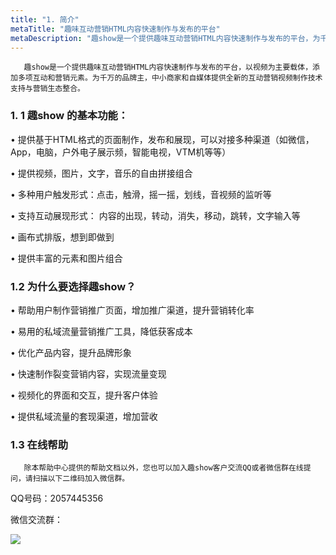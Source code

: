 ```yaml
---
title: "1. 简介"
metaTitle: "趣味互动营销HTML内容快速制作与发布的平台"
metaDescription: "趣show是一个提供趣味互动营销HTML内容快速制作与发布的平台，为千万的品牌主，中小商家和自媒体提供全新的互动营销视频制作技术支持与营销生态整合。"
---
```

       趣show是一个提供趣味互动营销HTML内容快速制作与发布的平台，以视频为主要载体，添加多项互动和营销元素。为千万的品牌主，中小商家和自媒体提供全新的互动营销视频制作技术支持与营销生态整合。



### **1. 1 趣show 的基本功能：**

• 提供基于HTML格式的页面制作，发布和展现，可以对接多种渠道（如微信，App，电脑，户外电子展示频，智能电视，VTM机等等）

• 提供视频，图片，文字，音乐的自由拼接组合

• 多种用户触发形式：点击，触滑，摇一摇，划线，音视频的监听等

• 支持互动展现形式： 内容的出现，转动，消失，移动，跳转，文字输入等

• 画布式排版，想到即做到

• 提供丰富的元素和图片组合



### **1.2 为什么要选择趣show？**

• 帮助用户制作营销推广页面，增加推广渠道，提升营销转化率

• 易用的私域流量营销推广工具，降低获客成本

• 优化产品内容，提升品牌形象

• 快速制作裂变营销内容，实现流量变现

• 视频化的界面和交互，提升客户体验

• 提供私域流量的套现渠道，增加营收



### **1.3 在线帮助**

       除本帮助中心提供的帮助文档以外，您也可以加入趣show客户交流QQ或者微信群在线提问，请扫描以下二维码加入微信群。

QQ号码：2057445356

微信交流群：

![](https://sta.qushow365.com/public/help/0101.png "")

